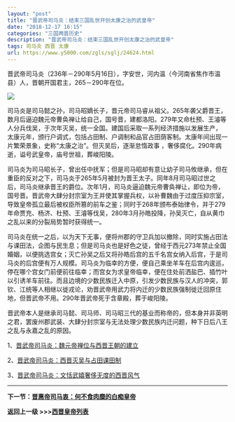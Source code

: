 ```yaml
---
layout: "post"
title: "晋武帝司马炎：结束三国乱世开创太康之治的武皇帝"
date: "2018-12-17 16:15"
categories: "三国两晋历史"
description: "晋武帝司马炎：结束三国乱世开创太康之治的武皇帝"
tags: 司马炎 西晋 太康
url: https://www.y5000.com/zgls/sglj/24624.html
---
```






晋武帝司马炎（236年－290年5月16日），字安世，河内温（今河南省焦作市温县）人，晋朝开国君主，265－290年在位。

![](https://img.y5000.com/uploads/allimg/170803/12-1FP3113051422.jpg)

司马炎是司马懿之孙，司马昭嫡长子，晋元帝司马睿从祖父。265年袭父爵晋王，数月后逼迫魏元帝曹奂禅让给自己，国号晋，建都洛阳。279年又命杜预、王濬等人分兵伐吴，于次年灭吴，统一全国。建国后采取一系列经济措施以发展生产，
太康元年，颁行户调式，包括占田制、户调制和品官占田荫客制。太康年间出现一片繁荣景象，史称“太康之治”。但灭吴后，逐渐怠惰政事
，奢侈腐化。290年病逝，谥号武皇帝，庙号世祖，葬峻阳陵。

司马炎为司马昭长子，曾出任中抚军；但是司马昭却有意让幼子司马攸继承，但在重臣的反对之下，司马炎于265年5月被封为晋王太子。同年8月司马昭过世之后，司马炎继承晋王的爵位。次年1月，司马炎逼迫魏元帝曹奂禅让，即位为帝，国号晋。晋武帝大肆分封宗室为王并使其掌握兵权，以补曹魏由于过度压抑宗室，导致皇帝孤立最后被权臣所篡的前车之鉴；同时于268年颁布泰始律令，并于279年命贾充、杨济、杜预、王濬等伐吴，280年3月孙皓投降，孙吴灭亡，自从黄巾之乱以来的分裂局势暂时获得统一。

司马炎在统一之后，以为天下无事，便将州郡的守卫兵加以撤除，同时实施占田法与课田法，企图与民生息；但是司马炎也是好色之徒，曾经于西元273年禁止全国婚姻，以便挑选宫女；灭亡孙吴之后又将孙皓后宫的五千名宫女纳入后宫，于是司马炎的后宫便有万人规模。司马炎为临幸的方便，便自己乘坐羊车在后宫内逡巡，停在哪个宫女门前便前往临幸；而宫女为求皇帝临幸，便在住处前洒盐巴、插竹叶以引诱羊车前往。而且边境的少数民族迁入中原，引发少数民族与汉人的冲突，郭钦、江统等人相继以徙戎论，劝晋武帝用武力将内迁的少数民族强制徙迁回原住地，但晋武帝不用。290年晋武帝死于含章殿，葬于峻阳陵。

晋武帝本人是继承司马懿、司马师、司马昭三代的基业而称帝的，但本身并非英明之君，罢废州郡武装、大肆分封宗室与无法处理少数民族内迁问题，种下日后八王之乱与永嘉之乱的原因。

1、[晋武帝司马炎：魏元帝禅位与西晋王朝的建立](https://www.y5000.com/zgls/sglj/24621.html)

2、[晋武帝司马炎：西晋灭吴与占田课田制](https://www.y5000.com/zgls/sglj/24622.html)

3、[晋武帝司马炎：文恬武嬉奢侈无度的西晋风气](https://www.y5000.com/zgls/sglj/24623.html)

* * *

**下一节：[晋惠帝司马衷：何不食肉糜的白痴皇帝](https://www.y5000.com/zgls/sglj/24630.html)**

**返回上一级 >>>[西晋皇帝列表](https://www.y5000.com/zgls/sglj/24785.html)**
